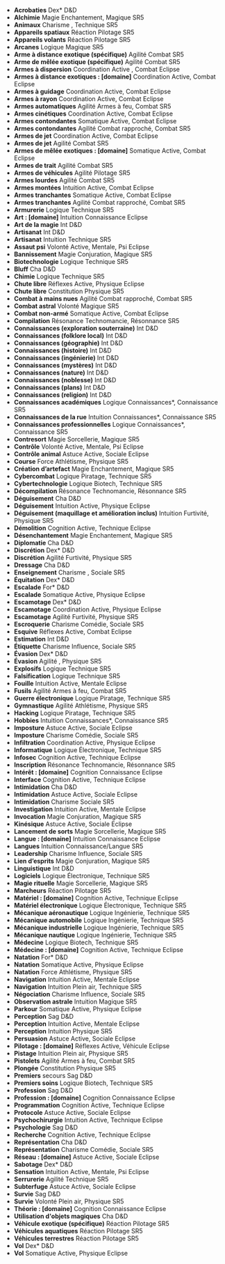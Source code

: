 - **Acrobaties**
    Dex*
    D&D
- **Alchimie**
    Magie
    Enchantement, Magique
    SR5
- **Animaux**
    Charisme
    , Technique
    SR5
- **Appareils spatiaux**
    Réaction
    Pilotage
    SR5
- **Appareils volants**
    Réaction
    Pilotage
    SR5
- **Arcanes**
    Logique
    Magique
    SR5
- **Arme à distance exotique (spécifique)**
    Agilité
    Combat
    SR5
- **Arme de mêlée exotique (spécifique)**
	Agilité
	Combat
	SR5
- **Armes à dispersion**
	Coordination
	Active , Combat
	Eclipse
- **Armes à distance exotiques : [domaine]**
	Coordination
	Active, Combat
	Eclipse
- **Armes à guidage**
	Coordination
	Active, Combat
	Eclipse
- **Armes à rayon**
	Coordination
	Active, Combat
	Eclipse
- **Armes automatiques**
    Agilité
    Armes à feu, Combat
    SR5
- **Armes cinétiques**
    Coordination
    Active, Combat
    Eclipse
- **Armes contondantes**
    Somatique
    Active, Combat
    Eclipse
- **Armes contondantes**
    Agilité
    Combat rapproché, Combat
    SR5
- **Armes de jet**
	Coordination
	Active, Combat
	Eclipse
- **Armes de jet**
	Agilité
    Combat
    SR5
- **Armes de mêlée exotiques : [domaine]**
	Somatique
	Active, Combat
	Eclipse
- **Armes de trait**
	Agilité
    Combat
    SR5
- **Armes de véhicules**
	Agilité
	Pilotage
    SR5
- **Armes lourdes**
    Agilité
    Combat
    SR5
- **Armes montées**
    Intuition
    Active, Combat
    Eclipse
- **Armes tranchantes**
    Somatique
    Active, Combat
    Eclipse
- **Armes tranchantes**
    Agilité
    Combat rapproché, Combat
    SR5
- **Armurerie**
    Logique
    Technique
    SR5
- **Art : [domaine]**
    Intuition
    Connaissance
    Eclipse
- **Art de la magie**
	Int
    D&D
- **Artisanat**
    Int
    D&D
- **Artisanat**
    Intuition
    Technique
    SR5
- **Assaut psi**
    Volonté
    Active, Mentale, Psi
    Eclipse
- **Bannissement**
    Magie
    Conjuration, Magique
    SR5
- **Biotechnologie**
    Logique
    Technique
    SR5
- **Bluff**
    Cha
    D&D
- **Chimie**
    Logique
    Technique
    SR5
- **Chute libre**
    Réflexes
    Active, Physique
    Eclipse
- **Chute libre**
    Constitution
    Physique
    SR5
- **Combat à mains nues**
	Agilité
    Combat rapproché, Combat
    SR5
- **Combat astral**
    Volonté
    Magique
    SR5
- **Combat non-armé**
	Somatique
    Active, Combat
    Eclipse
- **Compilation**
    Résonance
    Technomancie, Résonnance
    SR5
- **Connaissances (exploration souterraine)**
    Int
    D&D
- **Connaissances (folklore local)**
    Int
    D&D
- **Connaissances (géographie)**
	Int
    D&D
- **Connaissances (histoire)**
	Int
    D&D
- **Connaissances (ingénierie)**
	Int
    D&D
- **Connaissances (mystères)**
	Int
    D&D
- **Connaissances (nature)**
	Int
    D&D
- **Connaissances (noblesse)**
	Int
    D&D
- **Connaissances (plans)**
	Int
    D&D
- **Connaissances (religion)**
	Int
    D&D
- **Connaissances académiques**
    Logique
    Connaissances*, Connaissance
    SR5
- **Connaissances de la rue**
	Intuition
    Connaissances*, Connaissance
    SR5
- **Connaissances professionnelles**
    Logique
    Connaissances*, Connaissance
    SR5
- **Contresort**
    Magie
    Sorcellerie, Magique
    SR5
- **Contrôle**
    Volonté
    Active, Mentale, Psi
    Eclipse
- **Contrôle animal**
    Astuce
    Active, Sociale
    Eclipse
- **Course**
    Force
    Athlétisme, Physique
    SR5
- **Création d’artefact**
	Magie
	Enchantement, Magique
	SR5
- **Cybercombat**
    Logique
    Piratage, Technique
    SR5
- **Cybertechnologie**
    Logique
    Biotech, Technique
    SR5
- **Décompilation**
    Résonance
    Technomancie, Résonnance
    SR5
- **Déguisement**
    Cha
    D&D
- **Déguisement**
    Intuition
    Active, Physique
    Eclipse
- **Déguisement (maquillage et amélioration inclus)**
	Intuition
    Furtivité, Physique
    SR5
- **Démolition**
    Cognition
    Active, Technique
    Eclipse
- **Désenchantement**
    Magie
    Enchantement, Magique
    SR5
- **Diplomatie**
    Cha
    D&D
- **Discrétion**
    Dex*
    D&D
- **Discrétion**
    Agilité
    Furtivité, Physique
    SR5
- **Dressage**
    Cha
    D&D
- **Enseignement**
    Charisme
    , Sociale
    SR5
- **Équitation**
    Dex*
    D&D
- **Escalade**
    For*
    D&D
- **Escalade**
    Somatique
    Active, Physique
    Eclipse
- **Escamotage**
    Dex*
    D&D
- **Escamotage**
    Coordination
    Active, Physique
    Eclipse
- **Escamotage**
    Agilité
    Furtivité, Physique
    SR5
- **Escroquerie**
    Charisme
    Comédie, Sociale
    SR5
- **Esquive**
    Réflexes
    Active, Combat
    Eclipse
- **Estimation**
    Int
    D&D
- **Étiquette**
    Charisme
    Influence, Sociale
    SR5
- **Évasion**
    Dex*
    D&D
- **Évasion**
    Agilité
    , Physique
    SR5
- **Explosifs**
    Logique
    Technique
    SR5
- **Falsification**
    Logique
    Technique
    SR5
- **Fouille**
    Intuition
    Active, Mentale
    Eclipse
- **Fusils**
    Agilité
    Armes à feu, Combat
    SR5
- **Guerre électronique**
    Logique
    Piratage, Technique
    SR5
- **Gymnastique**
    Agilité
    Athlétisme, Physique
    SR5
- **Hacking**
    Logique
    Piratage, Technique
    SR5
- **Hobbies**
    Intuition
    Connaissances*, Connaissance
    SR5
- **Imposture**
    Astuce
    Active, Sociale
    Eclipse
- **Imposture**
    Charisme
    Comédie, Sociale
    SR5
- **Infiltration**
    Coordination
    Active, Physique
    Eclipse
- **Informatique**
    Logique
    Électronique, Technique
    SR5
- **Infosec**
    Cognition
    Active, Technique
    Eclipse
- **Inscription**
    Résonance
    Technomancie, Résonnance
    SR5
- **Intérêt : [domaine]**
    Cognition
    Connaissance
    Eclipse
- **Interface**
    Cognition
    Active, Technique
    Eclipse
- **Intimidation**
    Cha
    D&D
- **Intimidation**
    Astuce
    Active, Sociale
    Eclipse
- **Intimidation**
    Charisme
    Sociale
    SR5
- **Investigation**
    Intuition
    Active, Mentale
    Eclipse
- **Invocation**
    Magie
    Conjuration, Magique
    SR5
- **Kinésique**
    Astuce
    Active, Sociale
    Eclipse
- **Lancement de sorts**
	Magie
	Sorcellerie, Magique
    SR5
- **Langue : [domaine]**
    Intuition
    Connaissance
    Eclipse
- **Langues**
    Intuition
    Connaissance/Langue
    SR5
- **Leadership**
    Charisme
    Influence, Sociale
    SR5
- **Lien d’esprits**
	Magie
    Conjuration, Magique
    SR5
- **Linguistique**
    Int
    D&D
- **Logiciels**
    Logique
    Électronique, Technique
    SR5
- **Magie rituelle**
    Magie
    Sorcellerie, Magique
    SR5
- **Marcheurs**
    Réaction
    Pilotage
    SR5
- **Matériel : [domaine]**
    Cognition
    Active, Technique
    Eclipse
- **Matériel électronique**
    Logique
    Électronique, Technique
    SR5
- **Mécanique aéronautique**
    Logique
    Ingénierie, Technique
    SR5
- **Mécanique automobile**
    Logique
    Ingénierie, Technique
    SR5
- **Mécanique industrielle**
    Logique
    Ingénierie, Technique
    SR5
- **Mécanique nautique**
    Logique
    Ingénierie, Technique
    SR5
- **Médecine**
    Logique
    Biotech, Technique
    SR5
- **Médecine : [domaine]**
    Cognition
    Active, Technique
    Eclipse
- **Natation**
    For*
    D&D
- **Natation**
    Somatique
    Active, Physique
    Eclipse
- **Natation**
    Force
    Athlétisme, Physique
    SR5
- **Navigation**
    Intuition
    Active, Mentale
    Eclipse
- **Navigation**
    Intuition
    Plein air, Technique
    SR5
- **Négociation**
    Charisme
    Influence, Sociale
    SR5
- **Observation astrale**
    Intuition
    Magique
    SR5
- **Parkour**
    Somatique
    Active, Physique
    Eclipse
- **Perception**
    Sag
    D&D
- **Perception**
    Intuition
    Active, Mentale
    Eclipse
- **Perception**
    Intuition
    Physique
    SR5
- **Persuasion**
    Astuce
    Active, Sociale
    Eclipse
- **Pilotage : [domaine]**
    Réflexes
    Active, Véhicule
    Eclipse
- **Pistage**
    Intuition
    Plein air, Physique
    SR5
- **Pistolets**
    Agilité
    Armes à feu, Combat
    SR5
- **Plongée**
    Constitution
    Physique
    SR5
- **Premiers**
    secours
    Sag
    D&D
- **Premiers soins**
    Logique
    Biotech, Technique
    SR5
- **Profession**
    Sag
    D&D
- **Profession : [domaine]**
    Cognition
    Connaissance
    Eclipse
- **Programmation**
    Cognition
    Active, Technique
    Eclipse
- **Protocole**
    Astuce
    Active, Sociale
    Eclipse
- **Psychochirurgie**
    Intuition
    Active, Technique
    Eclipse
- **Psychologie**
    Sag
    D&D
- **Recherche**
    Cognition
    Active, Technique
    Eclipse
- **Représentation**
    Cha
    D&D
- **Représentation**
    Charisme
    Comédie, Sociale
    SR5
- **Réseau : [domaine]**
    Astuce
    Active, Sociale
    Eclipse
- **Sabotage**
    Dex*
    D&D
- **Sensation**
    Intuition
    Active, Mentale, Psi
    Eclipse
- **Serrurerie**
    Agilité
    Technique
    SR5
- **Subterfuge**
    Astuce
    Active, Sociale
    Eclipse
- **Survie**
    Sag
    D&D
- **Survie**
    Volonté
    Plein air, Physique
    SR5
- **Théorie : [domaine]**
    Cognition
    Connaissance
    Eclipse
- **Utilisation d'objets magiques**
	Cha
    D&D
- **Véhicule exotique (spécifique)**
    Réaction
    Pilotage
    SR5
- **Véhicules aquatiques**
    Réaction
    Pilotage
    SR5
- **Véhicules terrestres**
    Réaction
    Pilotage
    SR5
- **Vol**
    Dex*
    D&D
- **Vol**
    Somatique
    Active, Physique
    Eclipse